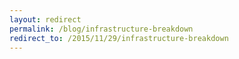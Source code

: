 ```yaml
---
layout: redirect
permalink: /blog/infrastructure-breakdown
redirect_to: /2015/11/29/infrastructure-breakdown
---
```

